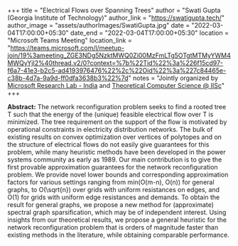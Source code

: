 +++
title = "Electrical Flows over Spanning Trees"
author = "Swati Gupta (Georgia Institute of Technology)"
author_link = "https://swatigupta.tech/"
author_image = "assets/authorImages/SwatiGupta.jpg"
date = "2022-03-04T17:00:00+05:30"
date_end = "2022-03-04T17:00:00+05:30"
location = "Microsoft Teams Meeting"
location_link = "https://teams.microsoft.com/l/meetup-join/19%3ameeting_ZGE3NDg5NzktMWQ0Zi00MzFmLTg5OTgtMTMyYWM4MWQyYjI2%40thread.v2/0?context=%7b%22Tid%22%3a%226f15cd97-f6a7-41e3-b2c5-ad4193976476%22%2c%22Oid%22%3a%227c84465e-c38b-4d7a-9a9d-ff0dfa3638b3%22%7d"
notes = "Jointly organized by <a href = "https://www.microsoft.com/en-us/research/lab/microsoft-research-india/" target= "_blank">Microsoft Research Lab - India</a> and <a href='https://www.csa.iisc.ac.in/theoretical-computer-science/' target= "_blank">Theoretical Computer Science @ IISc</a>"
+++

<b>Abstract:</b> The network reconfiguration problem seeks to find a rooted tree T such that the energy of the (unique)
feasible electrical flow over T is minimized. The tree requirement on the support of the flow is motivated by
operational constraints in electricity distribution networks. The bulk of existing results on convex optimization over
vertices of polytopes and on the structure of electrical flows do not easily give guarantees for this problem, while
many heuristic methods have been developed in the power systems community as early as 1989. Our main contribution
is to give the first provable approximation guarantees for the network reconfiguration problem. We provide novel lower
bounds and corresponding approximation factors for various settings ranging from min(O(m-n), O(n)) for general graphs,
to O(\sqrt{n}) over grids with uniform resistances on edges, and O(1) for grids with uniform edge resistances and
demands. To obtain the result for general graphs, we propose a new method for (approximate) spectral graph
sparsification, which may be of independent interest. Using insights from our theoretical results, we propose a
general heuristic for the network reconfiguration problem that is orders of magnitude faster than existing methods
in the literature, while obtaining comparable performance.

